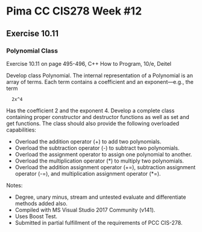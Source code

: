 # Pima CC CIS278 Week #12 
## Exercise 10.11
### Polynomial Class

Exercise 10.11 on page 495-496, C++ How to Program, 10/e, Deitel

Develop class Polynomial. The internal representation of a Polynomial is an array of terms. Each term contains a coefficient and an exponent—e.g., the term
```Text
  2x^4
```
Has the coefficient 2 and the exponent 4. Develop a complete class containing proper constructor and destructor functions as well as set and get functions. The class should also provide the following overloaded capabilities:
* Overload the addition operator (+) to add two polynomials.
* Overload the subtraction operator (-) to subtract two polynomials.
* Overload the assignment operator to assign one polynomial to another.
* Overload the multiplication operator (*) to multiply two polynomials.
* Overload the addition assignment operator (+=), subtraction assignment  operator (-=), and multiplication assignment operator (*=).


Notes:
* Degree, unary minus, stream and untested evaluate and differentiate methods added also.
* Compiled with MS Visual Studio 2017 Community (v141).
* Uses Boost Test.
* Submitted in partial fulfillment of the requirements of PCC CIS-278.

